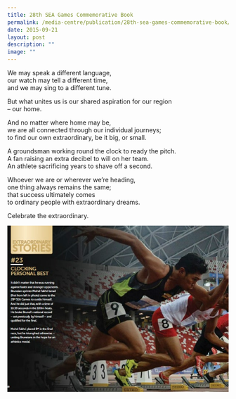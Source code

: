 ```yaml
---
title: 28th SEA Games Commemorative Book
permalink: /media-centre/publication/28th-sea-games-commemorative-book/
date: 2015-09-21
layout: post
description: ""
image: ""
---
```

We may speak a different language,  
our watch may tell a different time,  
and we may sing to a different tune.

But what unites us is our shared aspiration for our region  
– our home.

And no matter where home may be,  
we are all connected through our individual journeys;  
to find our own extraordinary, be it big, or small.

A groundsman working round the clock to ready the pitch.  
A fan raising an extra decibel to will on her team.  
An athlete sacrificing years to shave off a second.

Whoever we are or wherever we’re heading,  
one thing always remains the same;  
that success ultimately comes  
to ordinary people with extraordinary dreams.

Celebrate the extraordinary.

![SEA Games Commemorative Book](/images/Media%20Centre/Publication/SEA_Games_Commemorative_Book_teaser.jpeg)